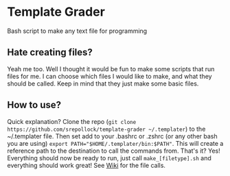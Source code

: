# Template Grader
Bash script to make any text file for programming

## Hate creating files?
Yeah me too. Well I thought it would be fun to make some scripts that run files for me. I can choose which files I would like to make, and what they should be called. Keep in mind that they just make some basic files.

## How to use?
Quick explanation?  Clone the repo (`git clone https://github.com/srepollock/template-grader ~/.templater`) to the ~/.templater file.  Then set add to your .bashrc or .zshrc (or any other bash you are using) `export PATH="$HOME/.templater/bin:$PATH"`. This will create a reference path to the destination to call the commands from.
That's it? Yes!  Everything should now be ready to run, just call `make_[filetype].sh` and everything should work great! See [Wiki](https://github.com/srepollock/template-grader/wiki) for the file calls.
